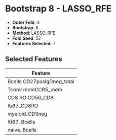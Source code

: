 # Bootstrap 8 - LASSO_RFE

- **Outer Fold**: 4
- **Bootstrap**: 8
- **Method**: LASSO_RFE
- **Fold Seed**: 52
- **Features Selected**: 7

## Selected Features

| Feature |
|---------|
| Bcells CD27posIgDneg_total |
| Tconv memCCR5_mem |
| CD8 RO CD56_CD8 |
| Ki67_CD8RO |
| myeloid_CD3neg |
| Ki67_Bcells |
| naive_Bcells |
